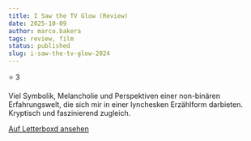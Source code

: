 ```yaml
---
title: I Saw the TV Glow (Review)
date: 2025-10-09
author: marco.bakera
tags: review, film
status: published
slug: i-saw-the-tv-glow-2024
---
```


⭐ 3

Viel Symbolik, Melancholie und Perspektiven einer non-binären Erfahrungswelt, die sich mir in einer lynchesken Erzählform darbieten. Kryptisch und faszinierend zugleich.

[Auf Letterboxd ansehen](https://boxd.it/bj0j0D)

